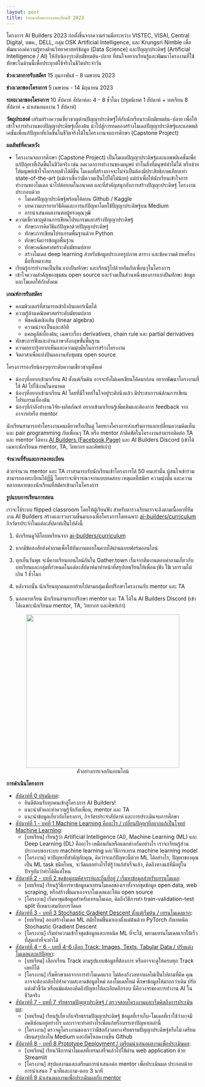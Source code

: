 ```yaml
---
layout: post
title: รายละเอียดการลงทะเบียนปี 2023
---
```


โครงการ AI Builders 2023 ก่อตั้งขึ้นจากความร่วมมือระหว่าง VISTEC, VISAI, Central Digital, บพค., DELL, กลุ่ม OSK Artificial Intelligence, และ Krungsri Nimble เพื่อพัฒนาองค์ความรู้ทางด้านวิทยาศาสตร์ข้อมูล (Data Science) และปัญญาประดิษฐ์ (Artificial Intelligence / AI) ให้กับน้องๆระดับมัธยมต้น-ปลาย ที่สนใจอยากเรียนรู้และพัฒนาโครงงานที่ใช้ทักษะในด้านนี้เพื่อประยุกต์ใช้จริงในชีวิตประจำวัน

**ช่วงเวลาการรับสมัคร**
15 กุมภาพันธ์ - 8 เมษายน 2023

**ช่วงเวลาของโครงการ**
5 เมษายน - 14 มิถุนายน 2023

**ระยะเวลาของโครงการ**
10 สัปดาห์ สัปดาห์ละ 4 - 8 ชั่วโมง (ปฐมนิเทศ 1 สัปดาห์ + บทเรียน 8 สัปดาห์ + นำเสนอผลงาน 1 สัปดาห์)

**วัตถุประสงค์**
เสริมสร้างความเชี่ยวชาญด้านปัญญาประดิษฐ์ให้กับนักเรียนระดับมัธยมต้น-ปลาย
เพื่อให้เข้าใจการทำงานของปัญญาประดิษฐ์เบื้องต้น นำไปสู่การทดลองสร้างโมเดลปัญญาประดิษฐ์และแอพพลิเคชั่นเพื่อแก้ปัญหาที่เกิดขึ้นในชีวิตจริงได้ในโครงงานจบการศึกษา (Capstone Project)

**ผลลัพธ์ที่คาดหวัง**

* โครงงานจบการศึกษา (Capstone Project) เป็นโมเดลปัญญาประดิษฐ์และแอพพลิเคชั่นเพื่อแก้ปัญหาที่เกิดขึ้นในชีวิตจริง เช่น ลดเวลาการทำงานของมนุษย์ ทำในสิ่งที่มนุษย์ทำไม่ได้ หรือช่วยให้มนุษย์เข้าใจโลกรอบตัวได้ดีขึ้น โมเดลที่สร้างอาจจะไม่จำเป็นต้องมีประสิทธิภาพเทียบเท่า state-of-the-art (แม้เราเชื่อว่ามีความเป็นไปได้ไม่น้อย) แต่ทำเพื่อให้นักเรียนเข้าใจการทำงานของโมเดล นำไปต่อยอดในอนาคต และที่สำคัญสนุกกับการสร้างปัญญาประดิษฐ์
โครงงานประกอบด้วย
  * โมเดลปัญญาประดิษฐ์พร้อมโค้ดบน Github / Kaggle
  * บทความบรรยายวิธีคิดและการแก้ปัญหาโดยใช้ปัญญาประดิษฐ์บน Medium
  * การนำเสนอผลงานต่อผู้ทรงคุณวุฒิ
* ความเชี่ยวชาญด้านการเขียนโปรแกรมและสร้างปัญญาประดิษฐ์
  * ทักษะการคิดวิธีแก้ปัญหาด้วยปัญญาประดิษฐ์
  * ทักษะการเขียนโปรแกรมพื้นฐานด้วย Python
  * ทักษะจัดการข้อมูลพื้นฐาน
  * ทักษะคณิตศาสตร์ระดับมัธยมปลาย
  * สร้างโมเดล deep learning สำหรับข้อมูลประเภทรูปภาพ ตาราง และข้อความด้วยเครื่องมือที่เหมาะสม
* เรียนรู้การทำงานเป็นทีม แบ่งปันทักษะ และเรียนรู้ไปด้วยกันกับเพื่อนๆในโครงการ
* เข้าใจความสำคัญของชุมชน open source และร่วมเป็นส่วนหนึ่งของการแบ่งปันทักษะ ข้อมูล และโมเดลให้กับสังคม

**เกณฑ์การรับสมัคร**

* คอมพิวเตอร์ที่สามารถเข้าถึงอินเตอร์เน็ตได้
* ความรู้ด้านคณิตศาสตร์ระดับมัธยมปลาย
  * พีชคณิตเชิงเส้น (linear algebra)
  * ความน่าจะเป็นและสถิติ
  * แคลคูลัสเบื้องต้น; เฉพาะเรื่อง derivatives, chain rule และ partial derivatives
* ทักษะการฟังและอ่านภาษาอังกฤษขั้นพื้นฐาน
* ความอยากรู้อยากเห็นและความมุ่งมั่นในการสร้างโครงงาน
* จิตอาสาเพื่อแบ่งปันผลงานกับชุมชน open source

โครงการรองรับน้องๆทุกระดับความเชี่ยวชาญตั้งแต่

* น้องๆที่อยากเข้ามาเรียน AI ตั้งแต่เริ่มต้น อาจจะยังไม่เคยเขียนโค้ดมาก่อน อยากพัฒนาโครงงานที่ใช้ AI ไปใช้งานในอนาคต
* น้องๆที่อยากเข้ามาเรียน AI โดยที่มีโจทย์ในใจอยู่ระดับนึงแล้ว มีประสบการณ์ด้านการเขียนโปรแกรมเบื้องต้น
* น้องๆที่กำลังทำงานวิจัย-ผลิตภัณฑ์ อยากเข้ามาเรียนรู้เพิ่มเติมและต้องการ feedback จากอาจารย์หรือ mentor

นักเรียนสามารถทำโครงงานคนเดียวหรือเป็นคู่ โดยทางโครงการส่งเสริมการแลกเปลี่ยนความคิดเห็นและ pair programming กับเพื่อนๆ TA หรือ mentor ถ้าติดขัดในโครงงานสามารถติดต่อ TA และ mentor ได้ทาง [AI Builders (Facebook Page)](https://www.facebook.com/aibuildersx) และ AI Builders Discord (เข้าได้เฉพาะนักเรียนม mentor, TA, วิทยากร และศิษย์เก่า)

**จำนวนที่รับและการลงทะเบียน**

ด้วยจำนวน mentor และ TA เราสามารถรับนักเรียนเข้าโครงการได้ 50 คนเท่านั้น ผู้สนใจเข้าร่วมสามารถลงทะเบียนได้[ที่นี่](https://ai-builders.github.io/register/) โดยเราจะพิจารณาจากแบบทดสอบ เหตุผลที่สมัคร ความมุ่งมั่น และความหลากหลายของนักเรียนที่สมัครเข้ามาในโครงการ

**รูปแบบการเรียนการสอน**

เราจะใช้ระบบ flipped classroom โดยให้ผู้เรียนฟัง
สำหรับตารางเรียนเราจะอิงตามเนื้อหาที่ทีมงาน AI Builders สร้างและรวบรวมขึ้นมาเองเพื่อโครงการโดยเฉพาะ [ai-builders/curriculum](https://github.com/ai-builders/curriculum) กิจวัตรประจำในแต่ละสัปดาห์เป็นไปดังนี้

1. นักเรียนดูวิดีโอบทเรียนจาก [ai-builders/curriculum](https://github.com/ai-builders/curriculum) 

2. หากมีข้อสงสัยส่งคำถามเพื่อให้ทีมงานตอบในคาบได้ผ่านแบบฟอร์มออนไลน์

3. ทุกเย็นวันพุธ จะมีคาบเรียนออนไลน์กันใน Gather.town เริ่มจากทีมงานตอบคำถามเกี่ยวกับบทเรียนและกลุ่มที่กำหนดในแต่ละสัปดาห์มาทำหน้าที่สรุปบทเรียนให้เพื่อนๆฟัง ใช้เวลารวมไม่เกิน 1 ชั่วโมง

4. หลังจากนั้น นักเรียนทุกคนแยกย้ายไปตามกลุ่มเพื่อปรึกษาโครงงานกับ mentor และ TA

5. นอกคาบเรียน นักเรียนสามารถปรึกษา mentor และ TA ได้ใน AI Builders Discord (เข้าได้เฉพาะนักเรียนม mentor, TA, วิทยากร และศิษย์เก่า)

<figure align="center">
  <img src="{{ site.baseurl }}/images/gathertown-example.jpg" style="width: 400px;"/>
  <figcaption>ตัวอย่างการเจอกันออนไลน์</figcaption>
</figure>

**การดำเนินโครงการ**

* <u>สัปดาห์ที่ 0 ปฐมนิเทศ</u>: 
  * ยินดีต้อนรับทุกคนเข้าสู่โครงการ AI Builders!
  * แนะนำตัวและทำความรู้จักกับเพื่อน, mentor และ TA
  * แนะนำข้อมูลเกี่ยวกับโครงการ, กิจวัตรประจำสัปดาห์ และการประเมินจบการศึกษา
* <u>สัปดาห์ที่ 1 - บทที่ 1 Machine Learning คืออะไร / เปลี่ยนปัญหาที่อยากแก้เป็นโจทย์ Machine Learning</u>: 
  * [บทเรียน] เรียนรู้ว่า Artificial Intelligence (AI), Machine Learning (ML) และ Deep Learning (DL) คืออะไร เหมือนกันหรือแตกต่างกันอย่างไร เราจะเรียนรู้ส่วนประกอบของระบบ machine learning และวิธีการเทรน machine learning model
  * [โครงงาน] หาปัญหาที่สำคัญกับคุณ, คิดว่าจะแก้ปัญหานี้ด้วย ML ได้อย่างไร, ปัญหาของคุณเป็น ML task ชนิดไหน, จะวัดผลอย่างไรให้รู้ว่าแก้สำเร็จแล้ว, คิดถึงทางแก้ที่มีอยู่ในปัจจุบันว่าทำได้ดีแค่ไหน
* <u>สัปดาห์ที่ 2 - บทที่ 2 ชุดข้อมูลมหัศจรรย์และถิ่นที่อยู่ / เริ่มหาข้อมูลสำหรับเทรนโมเดล</u>: 
  * [บทเรียน] เรียนรู้วิธีการหาข้อมูลมาเทรนโมเดลของเราทั้งจากชุดข้อมูล open data, web scraping, หรือสร้างขึ้นมาเองจากโมเดลและโค้ด open source 
  * [โครงงาน] เริ่มหาชุดข้อมูลสำหรับเทรนโมเดล, คิดถึงวิธีการทำ train-validation-test split ที่เหมาะสมกับการวัดผล
* <u>สัปดาห์ที่ 3 - บทที่ 3 Stochastic Gradient Descent ตั้งแต่เริ่มต้น / เทรนโมเดลแรก</u>:
  * [บทเรียน] ลองสร้างโมเดล ML สมัยใหม่ขึ้นมาเองตั้งแต่ต้นด้วย PyTorch กับเทคนิค Stochastic Gradient Descent
  * [โครงงาน] เริ่มทำความเข้าใจชุดข้อมูลและเทคนิค ML ที่จะใช้, พยามเทรนโมเดลแรกให้เร็วที่สุดเท่าที่จะทำได้
* <u>สัปดาห์ที่ 4 – 6 - บทที่ 4-6 เลือก Track: Images, Texts, Tabular Data / ปรับแต่งโมเดลและแก้ปัญหา</u>:
  * [บทเรียน] เลือกเรียน Track ตามรูปแบบข้อมูลที่ต้องการ หรืออาจจะดูให้ครบทุก Track เลยก็ได้
  * [โครงงาน] เริ่มศึกษาผลจากการทำโมเดลแรก ไม่ต้องกังวลหากผลไม่เป็นไปตามที่คิด คุณอาจจะต้องกลับไปทำความสะอาดข้อมูลใหม่ ลองโมเดลใหม่ ศึกษาข้อมูลให้มากกว่าเดิม ปรับแต่งตัวชี้วัด หรือแม้แต่ลองคิดถึงปัญหาให้ละเอียดอีกรอบ นี่คือวงจรของการทำงาน AI ในชีวิตจริง
* <u>สัปดาห์ที่ 7 - บทที่ 7 จริยธรรมปัญญาประดิษฐ์ / ตรวจสอบโครงงานและเริ่มคิดถึงการประเมินผล</u>:
  * [บทเรียน] เรียนรู้เกี่ยวกับจริยธรรมปัญญาประดิษฐ์ ข้อมูลที่เราเก็บ-โมเดลที่เราใช้ว่าอาจมีอคติซ่อนอยู่อย่างไร และเราจะทำอย่างไรเพื่อแก้หรือบรรเทาปัญหาเหล่านี้
  * [โครงงาน] ตรวจดูโครงงานของเราว่ามีข้อกังวลทางจริยธรรมปัญญาประดิษฐ์หรือไม่ เตรียมเขียนสรุปลงใน Medium และอัพโหลดงานขึ้น Github
* <u>สัปดาห์ที่ 8 - บทที่ 8 Prototype Deployment / เตรียมนำเสนอผลงานเพื่อประเมินผล</u>:
  * [บทเรียน] เรียนวิธีการนำโมเดลที่เทรนเสร็จแล้วไปใช้ผ่าน web application ด้วย Streamlit
  * [โครงงาน] สรุปผลงานและเตรียมการนำเสนอต่อ mentor เพื่อประเมินผล ประกอบด้วยการนำเสนอ 7 นาทีและถาม-ตอบ 3 นาที
* <u>สัปดาห์ที่ 9 นำเสนอผลงานเพื่อประเมินผลกับ mentor</u>

